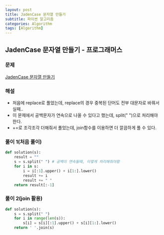 ```yaml
---
layout: post
title: JadenCase 문자열 만들기
subtitle: 파이썬 알고리즘 
categories: Algorithm
tags: [Algorithm]
---
```

## JadenCase 문자열 만들기 - 프로그래머스

### 문제

[JadenCase 문자열 만들기](https://school.programmers.co.kr/learn/courses/30/lessons/12951#)

### 해설
* 처음에 replace로 풀었는데, replace의 경우 중복된 단어도 전부 대문자로 바꿔서 실패..
* 이 문제에서 공백문자가 연속으로 나올 수 있다고 했는데, split(" ")으로 처리해야 한다.
* +=로 조각조각 더해줘서 풀었는데, join함수를 이용하면 더 깔끔하게 풀 수 있다.

### 풀이 1(처음 풀이)
```python
def solution(s):
    result = ""
    s = s.split(" ") # 공백이 연속될때, 이렇게 처리해줘야함
    for i in s:
        i = i[:1].upper() + i[1:].lower()
        result += i
        result += " "
    return result[:-1]
```
### 풀이 2(join 활용)
```python
def solution(s):
    s = s.split(" ")
    for i in range(len(s)):
        s[i] = s[i][:1].upper() + s[i][1:].lower()
    return ' '.join(s)
```
